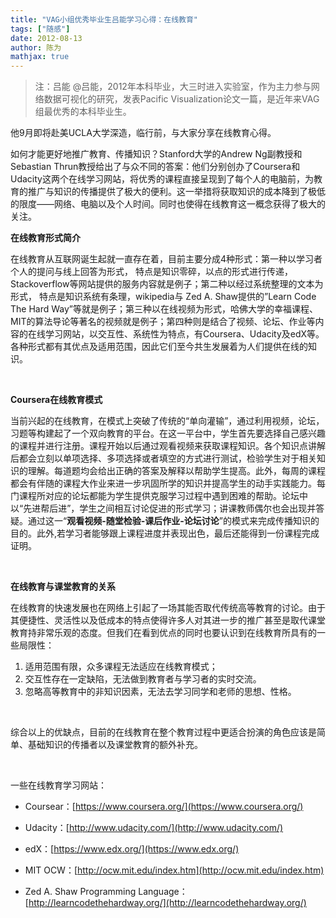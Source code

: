 ```yaml
---
title: "VAG小组优秀毕业生吕能学习心得：在线教育"
tags: ["随感"]
date: 2012-08-13
author: 陈为        
mathjax: true
---
```



> 注：吕能 @吕能，2012年本科毕业，大三时进入实验室，作为主力参与网络数据可视化的研究，发表Pacific Visualization论文一篇，是近年来VAG组最优秀的本科毕业生。

他9月即将赴美UCLA大学深造，临行前，与大家分享在线教育心得。

如何才能更好地推广教育、传播知识？Stanford大学的Andrew Ng副教授和Sebastian Thrun教授给出了与众不同的答案：他们分别创办了Coursera和 Udacity这两个在线学习网站，将优秀的课程直接呈现到了每个人的电脑前，为教育的推广与知识的传播提供了极大的便利。这一举措将获取知识的成本降到了极低的限度——网络、电脑以及个人时间。同时也使得在线教育这一概念获得了极大的关注。



**在线教育形式简介**

在线教育从互联网诞生起就一直存在着，目前主要分成4种形式：第一种以学习者个人的提问与线上回答为形式， 特点是知识零碎，以点的形式进行传递，Stackoverflow等网站提供的服务内容就是例子；第二种以经过系统整理的文本为形式， 特点是知识系统有条理，wikipedia与 Zed A. Shaw提供的”Learn Code The Hard Way”等就是例子；第三种以在线视频为形式，哈佛大学的幸福课程、MIT的算法导论等著名的视频就是例子；第四种则是结合了视频、论坛、作业等内容的在线学习网站，以交互性、系统性为特点，有Coursera、Udacity及edX等。各种形式都有其优点及适用范围，因此它们至今共生发展着为人们提供在线的知识。

 

**Coursera在线教育模式**

当前兴起的在线教育，在模式上突破了传统的“单向灌输”，通过利用视频，论坛，习题等构建起了一个双向教育的平台。在这一平台中，学生首先要选择自己感兴趣的课程并进行注册。课程开始以后通过观看视频来获取课程知识。各个知识点讲解后都会立刻以单项选择、多项选择或者填空的方式进行测试，检验学生对于相关知识的理解。每道题均会给出正确的答案及解释以帮助学生提高。此外，每周的课程都会有伴随的课程大作业来进一步巩固所学的知识并提高学生的动手实践能力。每门课程所对应的论坛都能为学生提供克服学习过程中遇到困难的帮助。论坛中以“先进帮后进”，学生之间相互讨论促进的形式学习；讲课教师偶尔也会出现并答疑。通过这一“**观看视频-随堂检验-课后作业-论坛讨论**”的模式来完成传播知识的目的。此外,若学习者能够跟上课程进度并表现出色，最后还能得到一份课程完成证明。

 

**在线教育与课堂教育的关系**

在线教育的快速发展也在网络上引起了一场其能否取代传统高等教育的讨论。由于其便捷性、灵活性以及低成本的特点使得许多人对其进一步的推广甚至是取代课堂教育持非常乐观的态度。但我们在看到优点的同时也要认识到在线教育所具有的一些局限性：

1. 适用范围有限，众多课程无法适应在线教育模式；
2. 交互性存在一定缺陷，无法做到教育者与学习者的实时交流。
3. 忽略高等教育中的非知识因素，无法去学习同学和老师的思想、性格。

 

综合以上的优缺点，目前的在线教育在整个教育过程中更适合扮演的角色应该是简单、基础知识的传播者以及课堂教育的额外补充。

 

一些在线教育学习网站：

- Coursear：[https://www.coursera.org/](https://www.coursera.org/)


- Udacity：[http://www.udacity.com/](http://www.udacity.com/)


- edX：[https://www.edx.org/](https://www.edx.org/)


- MIT OCW：[http://ocw.mit.edu/index.htm](http://ocw.mit.edu/index.htm)


- Zed A. Shaw Programming Language：[http://learncodethehardway.org/](http://learncodethehardway.org/)